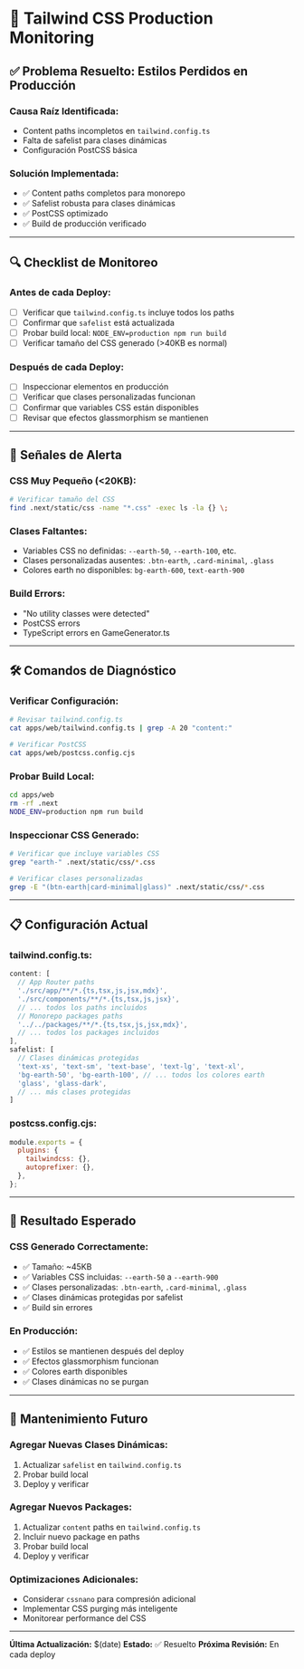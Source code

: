 # 🎨 Tailwind CSS Production Monitoring

## ✅ **Problema Resuelto: Estilos Perdidos en Producción**

### **Causa Raíz Identificada:**
- Content paths incompletos en `tailwind.config.ts`
- Falta de safelist para clases dinámicas
- Configuración PostCSS básica

### **Solución Implementada:**
- ✅ Content paths completos para monorepo
- ✅ Safelist robusta para clases dinámicas
- ✅ PostCSS optimizado
- ✅ Build de producción verificado

---

## 🔍 **Checklist de Monitoreo**

### **Antes de cada Deploy:**
- [ ] Verificar que `tailwind.config.ts` incluye todos los paths
- [ ] Confirmar que `safelist` está actualizada
- [ ] Probar build local: `NODE_ENV=production npm run build`
- [ ] Verificar tamaño del CSS generado (>40KB es normal)

### **Después de cada Deploy:**
- [ ] Inspeccionar elementos en producción
- [ ] Verificar que clases personalizadas funcionan
- [ ] Confirmar que variables CSS están disponibles
- [ ] Revisar que efectos glassmorphism se mantienen

---

## 🚨 **Señales de Alerta**

### **CSS Muy Pequeño (<20KB):**
```bash
# Verificar tamaño del CSS
find .next/static/css -name "*.css" -exec ls -la {} \;
```

### **Clases Faltantes:**
- Variables CSS no definidas: `--earth-50`, `--earth-100`, etc.
- Clases personalizadas ausentes: `.btn-earth`, `.card-minimal`, `.glass`
- Colores earth no disponibles: `bg-earth-600`, `text-earth-900`

### **Build Errors:**
- "No utility classes were detected"
- PostCSS errors
- TypeScript errors en GameGenerator.ts

---

## 🛠️ **Comandos de Diagnóstico**

### **Verificar Configuración:**
```bash
# Revisar tailwind.config.ts
cat apps/web/tailwind.config.ts | grep -A 20 "content:"

# Verificar PostCSS
cat apps/web/postcss.config.cjs
```

### **Probar Build Local:**
```bash
cd apps/web
rm -rf .next
NODE_ENV=production npm run build
```

### **Inspeccionar CSS Generado:**
```bash
# Verificar que incluye variables CSS
grep "earth-" .next/static/css/*.css

# Verificar clases personalizadas
grep -E "(btn-earth|card-minimal|glass)" .next/static/css/*.css
```

---

## 📋 **Configuración Actual**

### **tailwind.config.ts:**
```typescript
content: [
  // App Router paths
  './src/app/**/*.{ts,tsx,js,jsx,mdx}',
  './src/components/**/*.{ts,tsx,js,jsx}',
  // ... todos los paths incluidos
  // Monorepo packages paths
  '../../packages/**/*.{ts,tsx,js,jsx,mdx}',
  // ... todos los packages incluidos
],
safelist: [
  // Clases dinámicas protegidas
  'text-xs', 'text-sm', 'text-base', 'text-lg', 'text-xl',
  'bg-earth-50', 'bg-earth-100', // ... todos los colores earth
  'glass', 'glass-dark',
  // ... más clases protegidas
]
```

### **postcss.config.cjs:**
```javascript
module.exports = {
  plugins: {
    tailwindcss: {},
    autoprefixer: {},
  },
};
```

---

## 🎯 **Resultado Esperado**

### **CSS Generado Correctamente:**
- ✅ Tamaño: ~45KB
- ✅ Variables CSS incluidas: `--earth-50` a `--earth-900`
- ✅ Clases personalizadas: `.btn-earth`, `.card-minimal`, `.glass`
- ✅ Clases dinámicas protegidas por safelist
- ✅ Build sin errores

### **En Producción:**
- ✅ Estilos se mantienen después del deploy
- ✅ Efectos glassmorphism funcionan
- ✅ Colores earth disponibles
- ✅ Clases dinámicas no se purgan

---

## 🔄 **Mantenimiento Futuro**

### **Agregar Nuevas Clases Dinámicas:**
1. Actualizar `safelist` en `tailwind.config.ts`
2. Probar build local
3. Deploy y verificar

### **Agregar Nuevos Packages:**
1. Actualizar `content` paths en `tailwind.config.ts`
2. Incluir nuevo package en paths
3. Probar build local
4. Deploy y verificar

### **Optimizaciones Adicionales:**
- Considerar `cssnano` para compresión adicional
- Implementar CSS purging más inteligente
- Monitorear performance del CSS

---

**Última Actualización:** $(date)
**Estado:** ✅ Resuelto
**Próxima Revisión:** En cada deploy
